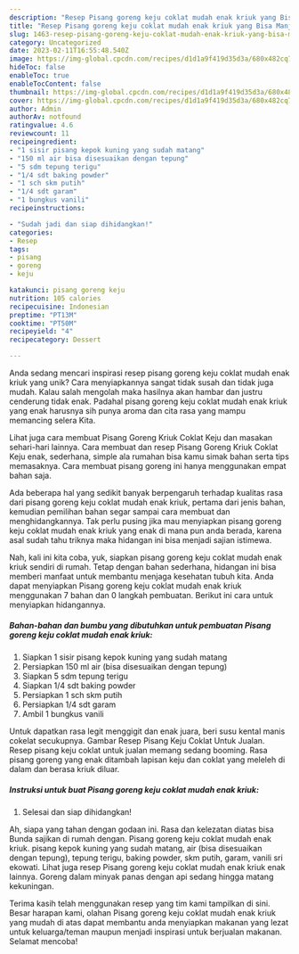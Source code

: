 ```yaml
---
description: "Resep Pisang goreng keju coklat mudah enak kriuk yang Bisa Manjain Lidah"
title: "Resep Pisang goreng keju coklat mudah enak kriuk yang Bisa Manjain Lidah"
slug: 1463-resep-pisang-goreng-keju-coklat-mudah-enak-kriuk-yang-bisa-manjain-lidah
category: Uncategorized
date: 2023-02-11T16:55:48.540Z
image: https://img-global.cpcdn.com/recipes/d1d1a9f419d35d3a/680x482cq70/pisang-goreng-keju-coklat-mudah-enak-kriuk-foto-resep-utama.jpg
hideToc: false
enableToc: true
enableTocContent: false
thumbnail: https://img-global.cpcdn.com/recipes/d1d1a9f419d35d3a/680x482cq70/pisang-goreng-keju-coklat-mudah-enak-kriuk-foto-resep-utama.jpg
cover: https://img-global.cpcdn.com/recipes/d1d1a9f419d35d3a/680x482cq70/pisang-goreng-keju-coklat-mudah-enak-kriuk-foto-resep-utama.jpg
author: Admin
authorAv: notfound
ratingvalue: 4.6
reviewcount: 11
recipeingredient:
- "1 sisir pisang kepok kuning yang sudah matang"
- "150 ml air bisa disesuaikan dengan tepung"
- "5 sdm tepung terigu"
- "1/4 sdt baking powder"
- "1 sch skm putih"
- "1/4 sdt garam"
- "1 bungkus vanili"
recipeinstructions:

- "Sudah jadi dan siap dihidangkan!"
categories:
- Resep
tags:
- pisang
- goreng
- keju

katakunci: pisang goreng keju 
nutrition: 105 calories
recipecuisine: Indonesian
preptime: "PT13M"
cooktime: "PT50M"
recipeyield: "4"
recipecategory: Dessert

---
```





Anda sedang mencari inspirasi resep pisang goreng keju coklat mudah enak kriuk yang unik? Cara menyiapkannya sangat tidak susah dan tidak juga mudah. Kalau salah mengolah maka hasilnya akan hambar dan justru cenderung tidak enak. Padahal pisang goreng keju coklat mudah enak kriuk yang enak harusnya sih punya aroma dan cita rasa yang mampu memancing selera Kita.





Lihat juga cara membuat Pisang Goreng Kriuk Coklat Keju dan masakan sehari-hari lainnya. Cara membuat dan resep Pisang Goreng Kriuk Coklat Keju enak, sederhana, simple ala rumahan bisa kamu simak bahan serta tips memasaknya. Cara membuat pisang goreng ini hanya menggunakan empat bahan saja.

Ada beberapa hal yang sedikit banyak berpengaruh terhadap kualitas rasa dari pisang goreng keju coklat mudah enak kriuk, pertama dari jenis bahan, kemudian pemilihan bahan segar sampai cara membuat dan menghidangkannya. Tak perlu pusing jika mau menyiapkan pisang goreng keju coklat mudah enak kriuk yang enak di mana pun anda berada, karena asal sudah tahu triknya maka hidangan ini bisa menjadi sajian istimewa.






Nah, kali ini kita coba, yuk, siapkan pisang goreng keju coklat mudah enak kriuk sendiri di rumah. Tetap dengan bahan sederhana, hidangan ini bisa memberi manfaat untuk membantu menjaga kesehatan tubuh kita. Anda dapat menyiapkan Pisang goreng keju coklat mudah enak kriuk menggunakan 7 bahan dan 0 langkah pembuatan. Berikut ini cara untuk menyiapkan hidangannya.

<!--inarticleads1-->

##### Bahan-bahan dan bumbu yang dibutuhkan untuk pembuatan Pisang goreng keju coklat mudah enak kriuk:

1. Siapkan 1 sisir pisang kepok kuning yang sudah matang
1. Persiapkan 150 ml air (bisa disesuaikan dengan tepung)
1. Siapkan 5 sdm tepung terigu
1. Siapkan 1/4 sdt baking powder
1. Persiapkan 1 sch skm putih
1. Persiapkan 1/4 sdt garam
1. Ambil 1 bungkus vanili


Untuk dapatkan rasa legit menggigit dan enak juara, beri susu kental manis cokelat secukupnya. Gambar Resep Pisang Keju Coklat Untuk Jualan. Resep pisang keju coklat untuk jualan memang sedang booming. Rasa pisang goreng yang enak ditambah lapisan keju dan coklat yang meleleh di dalam dan berasa kriuk diluar. 

<!--inarticleads2-->

##### Instruksi untuk buat Pisang goreng keju coklat mudah enak kriuk:


1. Selesai dan siap dihidangkan!

Ah, siapa yang tahan dengan godaan ini. Rasa dan kelezatan diatas bisa Bunda sajikan di rumah dengan. Pisang goreng keju coklat mudah enak kriuk. pisang kepok kuning yang sudah matang, air (bisa disesuaikan dengan tepung), tepung terigu, baking powder, skm putih, garam, vanili sri ekowati. Lihat juga resep Pisang goreng keju coklat mudah enak kriuk enak lainnya. Goreng dalam minyak panas dengan api sedang hingga matang kekuningan. 

Terima kasih telah menggunakan resep yang tim kami tampilkan di sini. Besar harapan kami, olahan Pisang goreng keju coklat mudah enak kriuk yang mudah di atas dapat membantu anda menyiapkan makanan yang lezat untuk keluarga/teman maupun menjadi inspirasi untuk berjualan makanan. Selamat mencoba!
